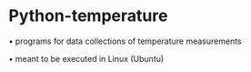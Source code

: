 # Python-temperature
• programs for data collections of temperature measurements

• meant to be executed in Linux (Ubuntu)

